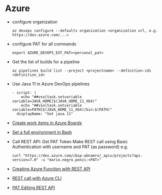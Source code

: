 # Azure

- configure organization
  ```
  az devops configure --defaults organization <organization url, e.g. https://dev.azure.com/...>
  ```

- configure PAT for all commands
  ```
  export AZURE_DEVOPS_EXT_PAT=<personal_pat>
  ```

- Get the list of builds for a pipeline
  ```
  az pipelines build list --project <projectname> --definition-ids <definition_id>
  ```

- Use Java 11 in Azure DevOps pipelines
  ```
  - script: |
      echo "##vso[task.setvariable variable=JAVA_HOME]$(JAVA_HOME_11_X64)"
      echo "##vso[task.setvariable variable=PATH]$(JAVA_HOME_11_X64)/bin:$(PATH)"
    displayName: "Set java 11"
  ```

- [Create work items in Azure Boards](https://docs.microsoft.com/en-us/cli/azure/boards/work-item?view=azure-cli-latest#az-boards-work-item-create)

- [Set a full environment in Bash](https://docs.microsoft.com/en-us/azure/devops/pipelines/tasks/utility/bash?view=azure-devops)

- Call REST API:
  Get PAT Token
  Make REST call using Basic Authentication with username and PAT (as password)
  e.g. 
  ```
  curl "https://dev.azure.com/cbsp-abnamro/_apis/projects?api-version=7.0" -u "mario.negro.ponzi:<PAT>"
  ```

- [Creating Azure Function with REST API](https://zikalino.github.io/blog/2019/03/27/creating-azure-function-app-using-rest-api/)

- [REST call with Azure CLI](https://docs.microsoft.com/en-us/cli/azure/reference-index?view=azure-cli-latest#az-rest)

- [PAT Editing REST API](https://docs.microsoft.com/en-us/rest/api/azure/devops/tokens/pats/create?view=azure-devops-rest-7.1)

